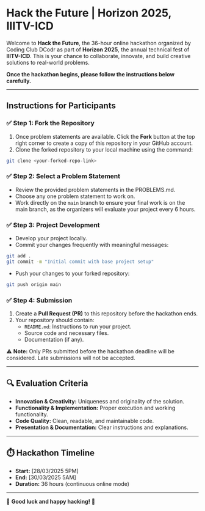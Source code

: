 # Hack the Future | Horizon 2025, IIITV-ICD

Welcome to **Hack the Future**, the 36-hour online hackathon organized by Coding Club DCodr as part of **Horizon 2025**, the annual technical fest of **IIITV-ICD**. This is your chance to collaborate, innovate, and build creative solutions to real-world problems.

**Once the hackathon begins, please follow the instructions below carefully.**

---

## **Instructions for Participants**

### ✅ **Step 1: Fork the Repository**
1. Once problem statements are available. Click the **Fork** button at the top right corner to create a copy of this repository in your GitHub account.
2. Clone the forked repository to your local machine using the command:

```bash
git clone <your-forked-repo-link>
```

### ✅ **Step 2: Select a Problem Statement**
- Review the provided problem statements in the PROBLEMS.md.
- Choose any one problem statement to work on.
- Work directly on the `main` branch to ensure your final work is on the main branch, as the organizers will evaluate your project every 6 hours.

### ✅ **Step 3: Project Development**
- Develop your project locally.
- Commit your changes frequently with meaningful messages:

```bash
git add .
git commit -m "Initial commit with base project setup"
```

- Push your changes to your forked repository:

```bash
git push origin main
```

### ✅ **Step 4: Submission**
1. Create a **Pull Request (PR)** to this repository before the hackathon ends.
2. Your repository should contain:
    - `README.md`: Instructions to run your project.
    - Source code and necessary files.
    - Documentation (if any).

⚠️ **Note:** Only PRs submitted before the hackathon deadline will be considered. Late submissions will not be accepted.

---

## 🔍 **Evaluation Criteria**
- **Innovation & Creativity:** Uniqueness and originality of the solution.
- **Functionality & Implementation:** Proper execution and working functionality.
- **Code Quality:** Clean, readable, and maintainable code.
- **Presentation & Documentation:** Clear instructions and explanations.

---

## ⏱️ **Hackathon Timeline**
- **Start:** [28/03/2025 5PM]
- **End:** [30/03/2025 5AM]
- **Duration:** 36 hours (continuous online mode)

---

🚀 **Good luck and happy hacking!** 🎯

